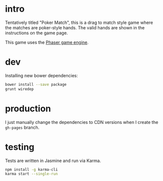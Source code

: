 # intro

Tentatively titled "Poker Match", this is a drag to match style game where the
matches are poker-style hands. The valid hands are shown in the
instructions on the game page.

This game uses the [Phaser game engine](http://phaser.io).

# dev

Installing new bower dependencies:

```bash
bower install --save package
grunt wiredep
```

# production

I just manually change the dependencies to CDN versions when I create
the `gh-pages` branch.

# testing

Tests are written in Jasmine and run via Karma.

```bash
npm install -g karma-cli
karma start --single-run
```

